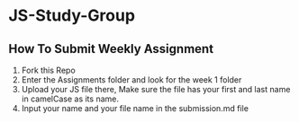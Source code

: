 # JS-Study-Group

## How To Submit Weekly Assignment

1. Fork this Repo
2. Enter the Assignments folder and look for the week 1 folder
3. Upload your JS file there, Make sure the file has your first and last name in camelCase as its name.
4. Input your name and your file name in the submission.md file